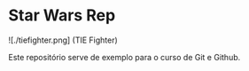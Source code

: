 # Star Wars Rep

![./tiefighter.png] (TIE Fighter)


Este repositório serve de exemplo para o curso de Git e Github.